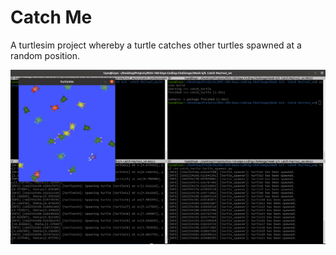 # Catch Me

A turtlesim project whereby a turtle catches other turtles spawned at a random position.

[![Turtle Catch](spawn_turtle.png)](https://www.youtube.com/watch?v=_7-oweL1Oqo)